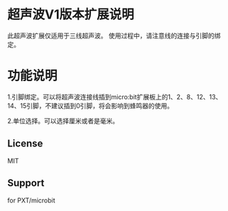 # 超声波V1版本扩展说明
此超声波扩展仅适用于三线超声波。
使用过程中，请注意线的连接与引脚的绑定。

# 功能说明
1.引脚绑定。可以将超声波连接线插到micro:bit扩展板上的1、2、8、12、13、14、15引脚，不建议插到0引脚，将会影响到蜂鸣器的使用。

2.单位选择。可以选择厘米或者是毫米。



## License
MIT

## Support
for PXT/microbit

